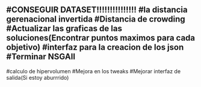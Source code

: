 #CONSEGUIR DATASET!!!!!!!!!!!!!!!
#la distancia gerenacional invertida
#Distancia de crowding
#Actualizar las graficas de las soluciones(Encontrar puntos maximos para cada objetivo) 
#interfaz para la creacion de los json
#Terminar NSGAII
------------------------------------------------
#calculo de hipervolumen
#Mejora en los tweaks
#Mejorar interfaz de salida(Si estoy aburrrido)


